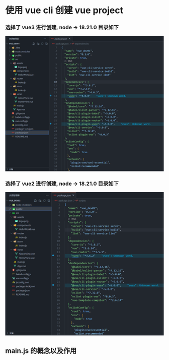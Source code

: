 # 使用 vue cli 创建 vue project

### 选择了 vue3 进行创建, node -> 18.21.0 目录如下

![vue-ui-vue3.png](assert/vue-ui-vue3.png)

### 选择了 vue2 进行创建, node -> 18.21.0 目录如下

![vue-ui-vue2.png](assert/vue-ui-vue2.png)


## main.js 的概念以及作用




